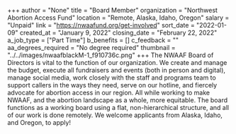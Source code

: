 +++
author = "None"
title = "Board Member"
organization = "Northwest Abortion Access Fund"
location = "Remote, Alaska, Idaho, Oregon"
salary = "Unpaid"
link = "https://nwaafund.org/get-involved"
sort_date = "2022-01-09"
created_at = "January 9, 2022"
closing_date = "February 22, 2022"
a_job_type = ["Part Time"]
b_benefits = []
c_feedback = ""
aa_degrees_required = "No degree required"
thumbnail = "../../images/nwaafblackM-1_f910736c.png"
+++
The NWAAF Board of Directors is vital to the function of our organization. We create and manage the budget, execute all fundraisers and events (both in person and digital), manage social media, work closely with the staff and programs team to support callers in the ways they need, serve on our hotline, and fiercely advocate for abortion access in our region. All while working to make NWAAF, and the abortion landscape as a whole, more equitable. The board functions as a working board using a flat, non-hierarchical structure, and all of our work is done remotely. We welcome applicants from Alaska, Idaho, and Oregon, to apply!
